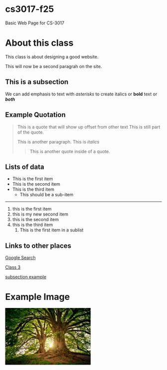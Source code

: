 # cs3017-f25
Basic Web Page for CS-3017

# About this class
This class is about designing a good website. 

This will now be a second paragrah on the site.

## This is a subsection
We can add emphasis to text with *asterisks* to create italics or **bold** text or ***both***

## Example Quotation
> This is a quote that will show up offset from other text
> This is still part of the quote.
>
> This is another paragraph. This is *italics*
>
>> This is another quote inside of a quote.

## Lists of data

+ This is the first item
+ This is the second item
+ This is the third item
  + This should be a sub-item

___

 1. this is the first item
 2. this is my new second item
 3. this is the second item
 4. this is the third item
    1. This is the first item in a sublist

## Links to other places
[Google Search](https://google.com)

[Class 3](https://hunteryoung17.github.io/cs3017-f25/class3)

[subsection example](#subsection-example)

# Example Image
![Many tress in a forest](treephoto.jpeg)
